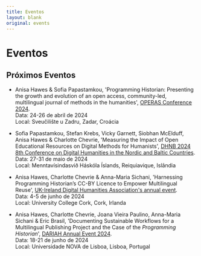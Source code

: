 ```yaml
---
title: Eventos
layout: blank
original: events
---
```


# Eventos

## Próximos Eventos

* Anisa Hawes & Sofia Papastamkou, 'Programming Historian: Presenting the growth and evolution of an open access, community-led, multilingual journal of methods in the humanities', [OPERAS Conference 2024](https://operas-eu.org/news-and-events/calendar-2/operas-conference-2024/).    
Data: 24-26 de abril de 2024    
Local: Sveučilište u Zadru, Zadar, Croácia    

* Sofia Papastamkou, Stefan Krebs, Vicky Garnett, Siobhan McElduff, Anisa Hawes & Charlotte Chevrie, 'Measuring the Impact of Open Educational Resources on Digital Methods for Humanists', [DHNB 2024 8th Conference on Digital Humanities in the Nordic and Baltic Countries](https://dhnb.eu/conferences/dhnb2024/).   
Data: 27-31 de maio de 2024   
Local: Menntavísindasvið Háskóla Íslands, Reiquiavique, Islândia   

* Anisa Hawes, Charlotte Chevrie & Anna-Maria Sichani, 'Harnessing Programming Historian’s CC-BY Licence to Empower Multilingual Reuse', [UK-Ireland Digital Humanities Association's annual event](https://digitalhumanities-uk-ie.org/2024-annual-event/).   
Data: 4-5 de junho de 2024   
Local: University College Cork, Cork, Irlanda   

* Anisa Hawes, Charlotte Chevrie, Joana Vieira Paulino, Anna-Maria Sichani & Eric Brasil, 'Documenting Sustainable Workflows for a Multilingual Publishing Project and the Case of the _Programming Historian_', [DARIAH Annual Event 2024](https://annualevent.dariah.eu/).   
Data: 18-21 de junho de 2024   
Local: Universidade NOVA de Lisboa, Lisboa, Portugal   

